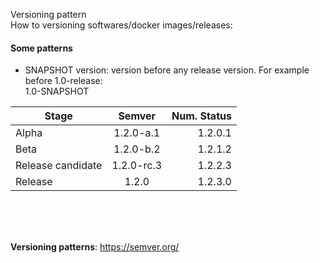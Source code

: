 Versioning pattern</br> 
How to versioning softwares/docker images/releases:

#### Some patterns

* SNAPSHOT version: version before any release version. For example before 1.0-release:</br>
1.0-SNAPSHOT


| Stage             | Semver        | Num. Status  |
| ----------------- |:-------------:| ------------:|
| Alpha             | 1.2.0-a.1     | 1.2.0.1      |
| Beta              | 1.2.0-b.2     | 1.2.1.2      |
| Release candidate | 1.2.0-rc.3    | 1.2.2.3      |
| Release           | 1.2.0         | 1.2.3.0      |

</br>
</br>
</br>

**Versioning patterns**: https://semver.org/
